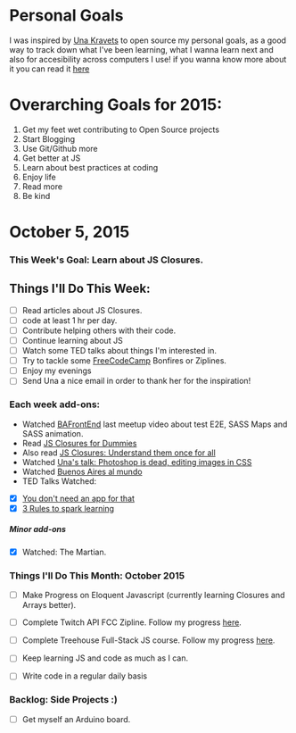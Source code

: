 Personal Goals
==============

I was inspired by [Una Kravets](http://www.twitter.com/una) to open source my personal goals, as a good way to track down what I've been learning, what I wanna learn next and also for accesibility across computers I use! if you wanna know more about it you can read it [here](http://una.im/personal-goals-guide/)


# Overarching Goals for 2015:
1. Get my feet wet contributing to Open Source projects
2. Start Blogging
3. Use Git/Github more
4. Get better at JS
5. Learn about best practices at coding
6. Enjoy life
7. Read more
8. Be kind

# October 5, 2015

### This Week's Goal: Learn about JS Closures.

## Things I'll Do This Week:
- [ ] Read articles about JS Closures.
- [ ] code at least 1 hr per day.
- [ ] Contribute helping others with their code.
- [ ] Continue learning about JS
- [ ] Watch some TED talks about things I'm interested in.
- [ ] Try to tackle some [FreeCodeCamp](http://www.freecodecamp.com/julianaramburu) Bonfires or Ziplines.
- [ ] Enjoy my evenings
- [ ] Send Una a nice email in order to thank her for the inspiration!

### Each week add-ons:

- Watched [BAFrontEnd](https://www.youtube.com/watch?v=K3mRABRrGgw) last meetup video about test E2E, SASS Maps and SASS animation.
- Read [JS Closures for Dummies](http://web.archive.org/web/20080209105120/http://blog.morrisjohns.com/javascript_closures_for_dummies)
- Also read [JS Closures: Understand them once for all](http://www.variablenotfound.com/2012/10/closures-en-javascript-entiendelos-de.html)
- Watched [Una's talk: Photoshop is dead, editing images in CSS](https://www.youtube.com/watch?v=LY65F2e4B5w)
- Watched [Buenos Aires al mundo](http://www.buenosaires.gob.ar/desarrolloeconomico/comercioexterior/buenos-aires-al-mundo)
- TED Talks Watched:
- [x] [You don't need an app for that](https://www.ted.com/talks/toby_shapshak_you_don_t_need_an_app_for_that)
- [x] [3 Rules to spark learning](http://www.ted.com/talks/ramsey_musallam_3_rules_to_spark_learning)

##### Minor add-ons
- [x] Watched: The Martian.

### Things I'll Do This Month: October 2015
- [ ] Make Progress on Eloquent Javascript (currently learning Closures and Arrays better).
- [ ] Complete Twitch API FCC Zipline. Follow my progress [here](http://www.codepen.io/julianaramburu).
- [ ] Complete Treehouse Full-Stack JS course. Follow my progress [here](http://www.teamtreehouse.com/julianaramburu).
- [ ] Keep learning JS and code as much as I can.
- [ ] Write code in a regular daily basis


### Backlog: Side Projects :)
- [ ] Get myself an Arduino board.
